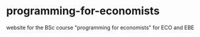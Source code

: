 # programming-for-economists
website for the BSc course "programming for economists" for ECO and EBE
